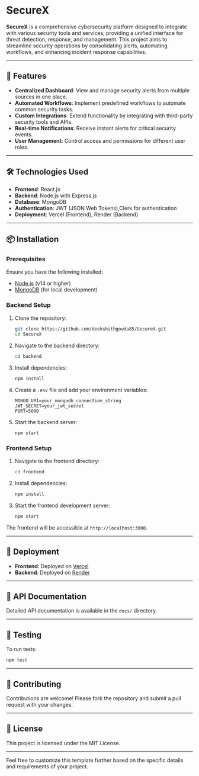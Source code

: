 
# SecureX

**SecureX** is a comprehensive cybersecurity platform designed to integrate with various security tools and services, providing a unified interface for threat detection, response, and management. This project aims to streamline security operations by consolidating alerts, automating workflows, and enhancing incident response capabilities.

---

## 🚀 Features

* **Centralized Dashboard**: View and manage security alerts from multiple sources in one place.
* **Automated Workflows**: Implement predefined workflows to automate common security tasks.
* **Custom Integrations**: Extend functionality by integrating with third-party security tools and APIs.
* **Real-time Notifications**: Receive instant alerts for critical security events.
* **User Management**: Control access and permissions for different user roles.

---

## 🛠️ Technologies Used

* **Frontend**: React.js
* **Backend**: Node.js with Express.js
* **Database**: MongoDB
* **Authentication**: JWT (JSON Web Tokens),Clerk for authentication
* **Deployment**: Vercel (Frontend), Render (Backend)

---

## 📦 Installation

### Prerequisites

Ensure you have the following installed:

* [Node.js](https://nodejs.org/) (v14 or higher)
* [MongoDB](https://www.mongodb.com/) (for local development)

### Backend Setup

1. Clone the repository:

   ```bash
   git clone https://github.com/deekshithgowda85/SecureX.git
   cd SecureX
   ```

2. Navigate to the backend directory:

   ```bash
   cd backend
   ```

3. Install dependencies:

   ```bash
   npm install
   ```

4. Create a `.env` file and add your environment variables:

   ```env
   MONGO_URI=your_mongodb_connection_string
   JWT_SECRET=your_jwt_secret
   PORT=5000
   ```

5. Start the backend server:

   ```bash
   npm start
   ```

### Frontend Setup

1. Navigate to the frontend directory:

   ```bash
   cd frontend
   ```

2. Install dependencies:

   ```bash
   npm install
   ```

3. Start the frontend development server:

   ```bash
   npm start
   ```

The frontend will be accessible at `http://localhost:3000`.

---

## 🔗 Deployment

* **Frontend**: Deployed on [Vercel](https://vercel.com/)
* **Backend**: Deployed on [Render](https://render.com/)

---

## 📄 API Documentation

Detailed API documentation is available in the `docs/` directory.

---

## 🧪 Testing

To run tests:

```bash
npm test
```

---

## 🤝 Contributing

Contributions are welcome! Please fork the repository and submit a pull request with your changes.

---

## 📄 License

This project is licensed under the MIT License.

---

Feel free to customize this template further based on the specific details and requirements of your project.
